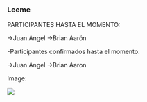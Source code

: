 ### Leeme


PARTICIPANTES HASTA EL MOMENTO:

->Juan Angel
->Brian Aarón

-Participantes confirmados hasta el momento:

->Juan Angel
->Brian Aaron

Image:

![](https://concepto.de/wp-content/uploads/2014/08/programacion-2-e1551291144973.jpg)
